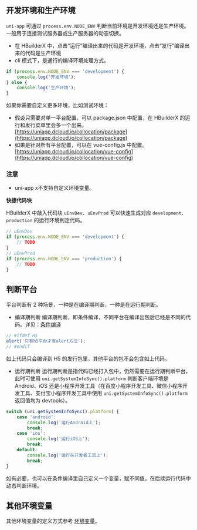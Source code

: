 ## 开发环境和生产环境

`uni-app` 可通过 `process.env.NODE_ENV` 判断当前环境是开发环境还是生产环境。一般用于连接测试服务器或生产服务器的动态切换。

- 在 HBuilderX 中，点击“运行”编译出来的代码是开发环境，点击“发行”编译出来的代码是生产环境
- cli 模式下，是通行的编译环境处理方式。

```javascript
if (process.env.NODE_ENV === 'development') {
	console.log('开发环境');
} else {
	console.log('生产环境');
}
```

如果你需要自定义更多环境，比如测试环境：

- 假设只需要对单一平台配置，可以 package.json 中配置，在 HBuilderX 的运行和发行菜单里会多一个出来。[https://uniapp.dcloud.io/collocation/package](https://uniapp.dcloud.io/collocation/package)
- 如果是针对所有平台配置，可以在 vue-config.js 中配置。[https://uniapp.dcloud.io/collocation/vue-config](https://uniapp.dcloud.io/collocation/vue-config)

### 注意
* uni-app x不支持自定义环境变量。

**快捷代码块**

HBuilderX 中敲入代码块 `uEnvDev`、`uEnvProd` 可以快速生成对应 `development`、`production` 的运行环境判定代码。

```javascript
// uEnvDev
if (process.env.NODE_ENV === 'development') {
	// TODO
}
// uEnvProd
if (process.env.NODE_ENV === 'production') {
	// TODO
}
```

## 判断平台

平台判断有 2 种场景，一种是在编译期判断，一种是在运行期判断。

- 编译期判断
  编译期判断，即条件编译，不同平台在编译出包后已经是不同的代码。详见：[条件编译](/platform)

```javascript
// #ifdef H5
alert('只有h5平台才有alert方法');
// #endif
```

如上代码只会编译到 H5 的发行包里，其他平台的包不会包含如上代码。

- 运行期判断
  运行期判断是指代码已经打入包中，仍然需要在运行期判断平台，此时可使用 `uni.getSystemInfoSync().platform` 判断客户端环境是 Android、iOS 还是小程序开发工具（在百度小程序开发工具、微信小程序开发工具、支付宝小程序开发工具中使用 `uni.getSystemInfoSync().platform` 返回值均为 devtools）。

```javascript
switch (uni.getSystemInfoSync().platform) {
	case 'android':
		console.log('运行Android上');
		break;
	case 'ios':
		console.log('运行iOS上');
		break;
	default:
		console.log('运行在开发者工具上');
		break;
}
```

如有必要，也可以在条件编译里自己定义一个变量，赋不同值。在后续运行代码中动态判断环境。

## 其他环境变量

其他环境变量的定义方式参考 [环境变量](/tutorial/env)。
